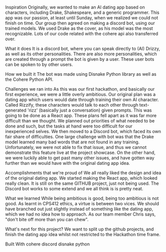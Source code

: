 Inspiration
Originally, we wanted to make an AI dating app based on characters, including Drake, Shakespeare, and a generic programmer. This app was our passion, at least until Sunday, when we realized we could not finish on time. Our group then agreed on making a discord bot, using our trained models. We used Drake as the cover, as his model was the most recognizable. Lots of our code related with the cohere api also transferred over.

What it does
It is a discord bot, where you can speak directly to (AI) Drizzy, as well as its other personalities. There are also more personalities, which are created through a prompt the bot is given by a user. These user bots can be spoken to by other users.

How we built it
The bot was made using Disnake Python library as well as the Cohere Python API.

Challenges we ran into
As this was our first hackathon, and basically our first experience, we were a little overly ambitious. Our original plan was a dating app which users would date through training their own AI character. Called Rizzify, these characters would talk to each other through text-generated 'rizz' (basically just a conversation) given prompts. This was going to be done as a React app. These plans fell apart as it was far more difficult than we thought. We planned out priorities of what needed to be done and such, but the tasks at hand were too difficult for our inexperienced selves. We then moved to a Discord bot, which faced its own fair share of difficulties. One large challenge with bot was that the Drake model learned many bad words that are not found in any training. Unfortunately, we were not able to fix that issue, and thus we cannot demonstrate this feature live at the project showcase. On the other hand, we were luckily able to get past many other issues, and have gotten way further than we would have with the original dating app idea.

Accomplishments that we're proud of
We all really liked the design and idea of the original dating app. We started making the React app, which looked really clean. It is still on the same GITHUB project, just not being used. The Discord bot works to some extend and we all think is is pretty neat.

What we learned
While being ambitious is good, being too ambitious is not good. As learnt in CPS412 ethics, a virtue is between two vices. We should have branched out just slightly instead of something like the dating app, which we had no idea how to approach. As our team member Chris says, "don't bite off more than you can chew".

What's next for this project?
We want to split up the github projects, and finish the dating app idea whilst not restricted to the Hackathon time frame.

Built With
cohere
discord
disnake
python

